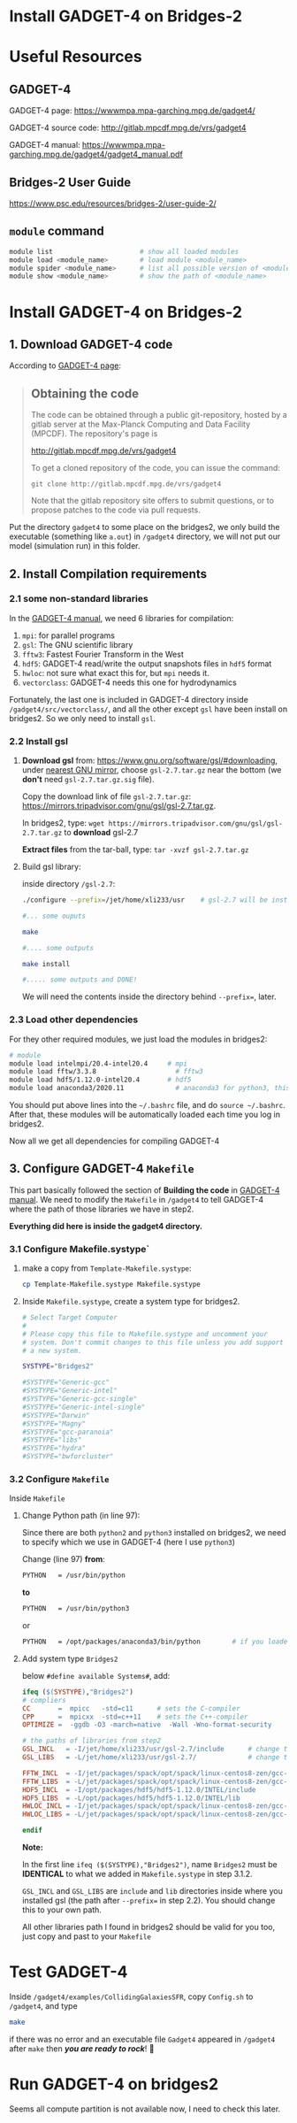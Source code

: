 # Install GADGET-4 on Bridges-2

# Useful Resources

## GADGET-4

GADGET-4 page: https://wwwmpa.mpa-garching.mpg.de/gadget4/

GADGET-4 source code: http://gitlab.mpcdf.mpg.de/vrs/gadget4

GADGET-4 manual: https://wwwmpa.mpa-garching.mpg.de/gadget4/gadget4_manual.pdf



## Bridges-2 User Guide

https://www.psc.edu/resources/bridges-2/user-guide-2/



## `module` command

``` bash
module list                      # show all loaded modules
module load <module_name>        # load module <module_name>
module spider <module_name>      # list all possible version of <module_name>
module show <module_name>        # show the path of <module_name>
```







# Install GADGET-4 on Bridges-2

## 1. Download GADGET-4 code 

According to [GADGET-4 page]( https://wwwmpa.mpa-garching.mpg.de/gadget4/):

> ## Obtaining the code
>
> The code can be obtained through a public git-repository, hosted by a gitlab server at the Max-Planck Computing and Data Facility (MPCDF). The repository's page is
>
> http://gitlab.mpcdf.mpg.de/vrs/gadget4
>
> To get a cloned repository of the code, you can issue the command:
>
> ```
> git clone http://gitlab.mpcdf.mpg.de/vrs/gadget4
> ```
>
> Note that the gitlab repository site offers to submit questions, or to propose patches to the code via pull requests.

Put the directory `gadget4` to some place on the bridges2, we only build the executable (something like `a.out`) in `/gadget4` directory, we will not put our model (simulation run) in this folder.

## 2. Install Compilation requirements

### 2.1 some non-standard libraries

In the [GADGET-4 manual](https://wwwmpa.mpa-garching.mpg.de/gadget4/gadget4_manual.pdf), we need 6 libraries for compilation: 

1. `mpi`: for parallel programs
2. `gsl`: The GNU scientific library
3. `fftw3`: Fastest Fourier Transform in the West
4. `hdf5`: GADGET-4 read/write the output snapshots files in `hdf5` format
5. `hwloc`: not sure what exact this for,  but `mpi` needs it.
6. `vectorclass`: GADGET-4 needs this one for hydrodynamics

Fortunately, the last one is included in GADGET-4 directory inside `/gadget4/src/vectorclass/`, and all the other except `gsl` have been install on bridges2. So we only need to install `gsl`.



### 2.2 Install gsl

1. **Download gsl** from: https://www.gnu.org/software/gsl/#downloading, under [nearest GNU mirror](https://ftpmirror.gnu.org/gsl/), choose `gsl-2.7.tar.gz` near the bottom (we **don't** need `gsl-2.7.tar.gz.sig` file). 

   Copy the download link of file `gsl-2.7.tar.gz`:  https://mirrors.tripadvisor.com/gnu/gsl/gsl-2.7.tar.gz.

   In bridges2, type: `wget https://mirrors.tripadvisor.com/gnu/gsl/gsl-2.7.tar.gz` to **download** gsl-2.7

   **Extract files** from the tar-ball, type: `tar -xvzf gsl-2.7.tar.gz`

   

2. Build gsl library:

   inside directory `/gsl-2.7`:

   ``` bash
   ./configure --prefix=/jet/home/xli233/usr	# gsl-2.7 will be installed in /jet/home/xli233/usr, choose your own direcotry for this
   
   #... some ouputs
   
   make
   
   #.... some outputs
   
   make install
   
   #..... some outputs and DONE!
   ```

   We will need the contents inside the directory behind `--prefix=`, later.



###  2.3 Load other dependencies 

For they other required modules, we just load the modules in bridges2:

``` bash
# module
module load intelmpi/20.4-intel20.4		# mpi
module load fftw/3.3.8				      # fftw3
module load hdf5/1.12.0-intel20.4		# hdf5 
module load anaconda3/2020.11		      # anaconda3 for python3, this is optional
```

You should put above lines into the `~/.bashrc` file, and do `source ~/.bashrc`. After that, these modules will be automatically loaded each time you log in bridges2.



Now all we get all dependencies for compiling GADGET-4



## 3. Configure GADGET-4 `Makefile`

This part basically followed the section of **Building the code** in [GADGET-4 manual](https://wwwmpa.mpa-garching.mpg.de/gadget4/gadget4_manual.pdf). We need to modify the `Makefile` in `/gadget4` to tell GADGET-4 where the path of those libraries we have in step2. 

**Everything did here is inside the gadget4 directory.**

### 3.1 Configure Makefile.systype`

1. make a copy from `Template-Makefile.systype`:

   ``` bash
   cp Template-Makefile.systype Makefile.systype
   ```

2. Inside `Makefile.systype`, create a system type for bridges2.

   ```bash
   # Select Target Computer
   #
   # Please copy this file to Makefile.systype and uncomment your
   # system. Don't commit changes to this file unless you add support for
   # a new system.
   
   SYSTYPE="Bridges2"
   
   #SYSTYPE="Generic-gcc"
   #SYSTYPE="Generic-intel"
   #SYSTYPE="Generic-gcc-single"
   #SYSTYPE="Generic-intel-single"
   #SYSTYPE="Darwin"
   #SYSTYPE="Magny"
   #SYSTYPE="gcc-paranoia"
   #SYSTYPE="libs"
   #SYSTYPE="hydra"
   #SYSTYPE="bwforcluster"
   ```



### 3.2 Configure `Makefile`

Inside `Makefile`

1. Change Python path (in line 97):

   Since there are both `python2` and `python3` installed on bridges2, we need to specify which we use in GADGET-4 (here I use `python3`)

   Change (line 97) **from**:

   ``` bash
   PYTHON   = /usr/bin/python
   ```

   **to**

   ``` bash
   PYTHON   = /usr/bin/python3
   ```

   or

   ``` bash
   PYTHON   = /opt/packages/anaconda3/bin/python		# if you loaded anaconda3 module
   ```

2. Add system type `Bridges2`

   below `#define available Systems#`, add:

   ```makefile
   ifeq ($(SYSTYPE),"Bridges2")
   # compliers
   CC       =  mpicc   -std=c11      # sets the C-compiler
   CPP      =  mpicxx  -std=c++11    # sets the C++-compiler
   OPTIMIZE =  -ggdb -O3 -march=native  -Wall -Wno-format-security
   
   # the paths of libraries from step2
   GSL_INCL   = -I/jet/home/xli233/usr/gsl-2.7/include      # change this to your direcotries
   GSL_LIBS   = -L/jet/home/xli233/usr/gsl-2.7/             # change this to your direcotries
   
   FFTW_INCL  = -I/jet/packages/spack/opt/spack/linux-centos8-zen/gcc-8.3.1/fftw-3.3.8-bx5uvjft5olrdheauq2yqu3z5yhkmlj2/include
   FFTW_LIBS  = -L/jet/packages/spack/opt/spack/linux-centos8-zen/gcc-8.3.1/fftw-3.3.8-bx5uvjft5olrdheauq2yqu3z5yhkmlj2/lib
   HDF5_INCL  = -I/opt/packages/hdf5/hdf5-1.12.0/INTEL/include
   HDF5_LIBS  = -L/opt/packages/hdf5/hdf5-1.12.0/INTEL/lib
   HWLOC_INCL = -I/jet/packages/spack/opt/spack/linux-centos8-zen/gcc-8.3.1/hwloc-1.11.11-cwrbfukoux5el2tykg525q7gidypgunz/include
   HWLOC_LIBS = -L/jet/packages/spack/opt/spack/linux-centos8-zen/gcc-8.3.1/hwloc-1.11.11-cwrbfukoux5el2tykg525q7gidypgunz/lib
   
   endif
   ```

   **Note:**

   In the first line `ifeq ($(SYSTYPE),"Bridges2")`, name `Bridges2` must be **IDENTICAL** to what we added in `Makefile.systype` in step 3.1.2.

   `GSL_INCL` and `GSL_LIBS` are `include` and `lib` directories inside where you installed gsl (the path after `--prefix=` in step 2.2). You should change this to your own path.

   All other libraries path I found in bridges2 should be valid for you too, just copy and past to your `Makefile`





# Test GADGET-4

Inside `/gadget4/examples/CollidingGalaxiesSFR`, copy `Config.sh` to `/gadget4`, and type

``` bash
make
```

if there was no error and an executable file `Gadget4` appeared in `/gadget4` after `make` then ***you are ready to rock***! 🤘



# Run GADGET-4 on bridges2

Seems all compute partition is not available now, I need to check this later.

